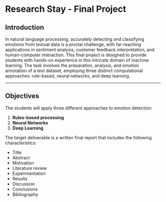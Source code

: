 # Research Stay - Final Project

## Introduction

In natural language processing, accurately detecting and classifying emotions from textual data is a pivotal challenge, with far-reaching applications in sentiment analysis, customer feedback interpretation, and human-computer interaction. This final project is designed to provide students with hands-on experience in this intricate domain of machine learning. The task involves the preparation, analysis, and emotion annotation of a text dataset, employing three distinct computational approaches: rule-based, neural networks, and deep learning.

---

## Objectives

The students will apply three different approaches to emotion detection:
1. **Rules-based processing**  
2. **Neural Networks**  
3. **Deep Learning**  

The target deliverable is a written final report that includes the following characteristics:
- Title  
- Abstract  
- Motivation  
- Literature review  
- Experimentation  
- Results  
- Discussion  
- Conclusions  
- Bibliography  



